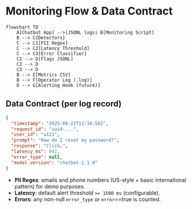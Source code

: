 # Monitoring Flow & Data Contract

```mermaid
flowchart TD
    A[Chatbot App] -->|JSONL logs| B[Monitoring Script]
    B --> C{Detectors}
    C --> C1[PII Regex]
    C --> C2[Latency Threshold]
    C --> C3[Error Classifier]
    C1 --> D[Flags JSONL]
    C2 --> D
    C3 --> D
    B --> E[Metrics CSV]
    B --> F[Operator Log (.log)]
    D --> G[Alerting Hook (future)]
```

## Data Contract (per log record)
```json
{
  "timestamp": "2025-08-22T12:34:56Z",
  "request_id": "uuid-...",
  "user_id": "u123",
  "prompt": "How do I reset my password?",
  "response": "Click…",
  "latency_ms": 842,
  "error_type": null,
  "model_version": "chatbot-1.1.0"
}
```

- **PII Regex**: emails and phone numbers (US-style + basic international pattern) for demo purposes.
- **Latency**: default alert threshold `>= 1500 ms` (configurable).
- **Errors**: any non-null `error_type` or `error`==true is counted.